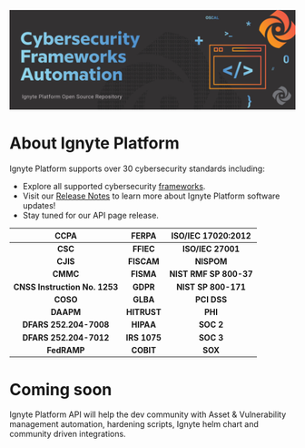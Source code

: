 ![Ignyte Assurance Platform](https://github.com/Ignyte-Assurance-Platform/.github/blob/e57f7bd3b6ed62132328d498391465b7701bc7c4/profile/GitHub%20Ignyte%20Platform.png)

# About Ignyte Platform

Ignyte Platform supports over 30 cybersecurity standards including:


- Explore all supported cybersecurity [frameworks](https://ignyteplatform.com/all-frameworks/).
- Visit our [Release Notes](https://ignyteplatform.com/release-notes/) to learn more about Ignyte Platform software updates!
- Stay tuned for our API page release.

| CCPA  | FERPA | 	ISO/IEC 17020:2012 |
| :---: | :---: | :---: |
| **CSC**  | **FFIEC**  | **ISO/IEC 27001**  |
| **CJIS**  | **FISCAM**  | **NISPOM**  |
| **CMMC**  | **FISMA**  | **NIST RMF SP 800-37**  |
| **CNSS Instruction No. 1253**  | **GDPR**  | **NIST SP 800-171**  |
| **COSO**  | **GLBA**  | **PCI DSS**  |
| **DAAPM**  | **HITRUST**  | **PHI**  |
| **DFARS 252.204-7008**  | **HIPAA**  | **SOC 2**  |
| **DFARS 252.204-7012**  | **IRS 1075**  | **SOC 3**  |
| **FedRAMP**  | **COBIT**  | **SOX**  |

# Coming soon

Ignyte Platform API will help the dev community with Asset & Vulnerability management automation, hardening scripts, Ignyte helm chart and community driven integrations. 
<!--
updated 4/29
-->
